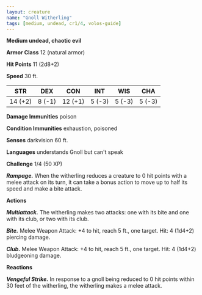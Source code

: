 ```yaml
---
layout: creature
name: "Gnoll Witherling"
tags: [medium, undead, cr1/4, volos-guide]
---
```


**Medium undead, chaotic evil**

**Armor Class** 12 (natural armor)

**Hit Points** 11 (2d8+2)

**Speed** 30 ft.

|   STR   |   DEX   |   CON   |   INT   |   WIS   |   CHA   |
|:-----:|:-----:|:-----:|:-----:|:-----:|:-----:|
| 14 (+2) | 8 (-1) | 12 (+1) | 5 (-3) | 5 (-3) | 5 (-3) |

**Damage Immunities** poison

**Condition Immunities** exhaustion, poisoned

**Senses** darkvision 60 ft.

**Languages** understands Gnoll but can't speak

**Challenge** 1/4 (50 XP)

***Rampage.*** When the witherling reduces a creature to 0 hit points with a melee attack on its turn, it can take a bonus action to move up to half its speed and make a bite attack.

**Actions**

***Multiattack.*** The witherling makes two attacks: one with its bite and one with its club, or two with its club.

***Bite.*** Melee Weapon Attack: +4 to hit, reach 5 ft., one target. Hit: 4 (1d4+2) piercing damage.

***Club.*** Melee Weapon Attack: +4 to hit, reach 5 ft., one target. Hit: 4 (1d4+2) bludgeoning damage.

**Reactions**

***Vengeful Strike.*** In response to a gnoll being reduced to 0 hit points within 30 feet of the witherling, the witherling makes a melee attack.

